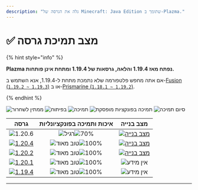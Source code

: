 ```yaml
---
description: "גלה את הגרסה של Minecraft: Java Edition שתומך ב-Plazma."
---
```


# ✅ מצב תמיכת גרסה

{% hint style="info" %}

**Plazma נפתח מאז 1.19.4 והלאה, גרסאות של 1.19.4 ומתחת אינן פותחות.**

אם אתה מחפש פלטפורמה שלא נתמכת מתחת ל-1.19.4, אנא השתמש ב-[Fusion (`1.19.2 ~ 1.19.3`)](https://github.com/RuinedTechnologyUnify/Fusion) או ב-[Prismarine (`1.18.1 ~ 1.19.2`)](https://github.com/PrismarineTeam/Prismarine).

{% endhint %}

[wtr]: <https://badge.plazmamc.org/0/בהמתין לשחרור>
[idv]: https://badge.plazmamc.org/1/בפיתוח
[atv]: https://badge.plazmamc.org/2/תמיכה
[fse]: https://badge.plazmamc.org/6/תמיכה%20בפונקציות%20מופסקת
[eol]: https://badge.plazmamc.org/4/סיום%20תמיכה
[ukn]: https://badge.plazmamc.org/0/אין%20מידע
[vgd]: https://badge.plazmamc.org/1/טוב%20מאוד
[mid]: https://badge.plazmamc.org/6/רגיל
[100]: https://badge.plazmamc.org/percent/100

![ממתין לשחרור][wtr] ![בפיתוח][idv] ![תמיכה][atv] ![תמיכה בפונקציות מופסקת][fse] ![סיום תמיכה][eol]

|                                        גרסה                                       |                 איכות ותמיכה בפונקציונליות                |                                              מצב בנייה                                             |
| :-------------------------------------------------------------------------------: | :-------------------------------------------------------: | :------------------------------------------------------------------------------------------------: |
|                   ![1.20.6](https://badge.plazmamc.org/1/1.20.6)                  | ![רגיל][vgd]![70%](https://badge.plazmamc.org/percent/70) | [![מצב בנייה](https://build.plazmamc.org/1.20.6)](https://build.plazmamc.org/1.20.6?redirect=true) |
| [![1.20.4](https://badge.plazmamc.org/2/1.20.4)](https://git.plazmamc.org/1.20.4) |                ![טוב מאוד][vgd]![100%][100]               | [![מצב בנייה](https://build.plazmamc.org/1.20.4)](https://build.plazmamc.org/1.20.4?redirect=true) |
| [![1.20.2](https://badge.plazmamc.org/4/1.20.2)](https://git.plazmamc.org/1.20.2) |                ![טוב מאוד][vgd]![100%][100]               | [![מצב בנייה](https://build.plazmamc.org/1.20.2)](https://build.plazmamc.org/1.20.2?redirect=true) |
| [![1.20.1](https://badge.plazmamc.org/4/1.20.1)](https://git.plazmamc.org/1.20.1) |                ![טוב מאוד][vgd]![100%][100]               |                                          ![אין מידע][ukn]                                          |
| [![1.19.4](https://badge.plazmamc.org/4/1.19.4)](https://git.plazmamc.org/1.19.4) |                ![טוב מאוד][vgd]![100%][100]               |                                          ![אין מידע][ukn]                                          |

***
